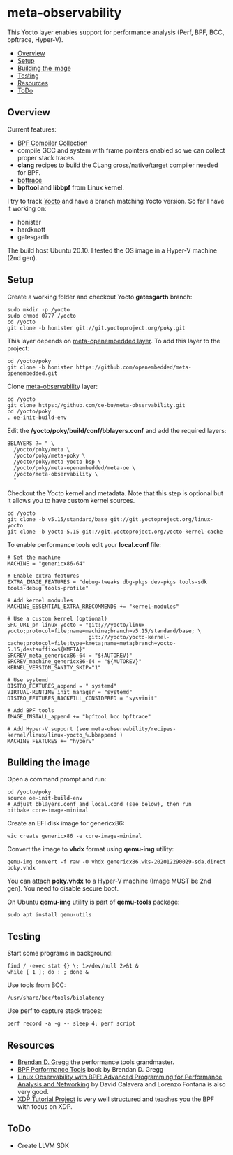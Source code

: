 # meta-observability

This Yocto layer enables support for performance analysis (Perf, BPF, BCC, bpftrace, Hyper-V).

- [Overview](#overview)
- [Setup](#setup)
- [Building the image](#building-the-image)
- [Testing](#testing)
- [Resources](#resources)
- [ToDo](#todo)

## Overview

Current features:
- [BPF Compiler Collection](https://github.com/iovisor/bcc)
- compile GCC and system with frame pointers enabled so we can collect proper stack traces.
- **clang** recipes to build the CLang cross/native/target compiler needed for BPF.
- [bpftrace](https://github.com/iovisor/bpftrace)
- **bpftool** and **libbpf** from Linux kernel.


I try to track [Yocto](https://www.yoctoproject.org/) and have a branch matching Yocto version. So far I have it working on:
- honister
- hardknott
- gatesgarth

The build host Ubuntu 20.10.  I tested the OS image in a Hyper-V machine (2nd gen).

## Setup

Create a working folder and checkout Yocto **gatesgarth** branch: 
```
sudo mkdir -p /yocto
sudo chmod 0777 /yocto
cd /yocto
git clone -b honister git://git.yoctoproject.org/poky.git
```

This layer depends on [meta-openembedded layer](https://github.com/openembedded/meta-openembedded.git). To add this layer to the project:
```
cd /yocto/poky
git clone -b honister https://github.com/openembedded/meta-openembedded.git
```

Clone [meta-observability](https://github.com/ce-bu/meta-observability.git) layer:
```
cd /yocto
git clone https://github.com/ce-bu/meta-observability.git
cd /yocto/poky
. oe-init-build-env
```

Edit the **/yocto/poky/build/conf/bblayers.conf** and add the required layers:
```
BBLAYERS ?= " \
  /yocto/poky/meta \
  /yocto/poky/meta-poky \
  /yocto/poky/meta-yocto-bsp \
  /yocto/poky/meta-openembedded/meta-oe \
  /yocto/meta-observability \
  "
```

Checkout the Yocto kernel and metadata. Note that this step is optional but it allows you to have custom kernel sources.
```
cd /yocto
git clone -b v5.15/standard/base git://git.yoctoproject.org/linux-yocto
git clone -b yocto-5.15 git://git.yoctoproject.org/yocto-kernel-cache
```


To enable performance tools edit your **local.conf** file:

```
# Set the machine
MACHINE = "genericx86-64"

# Enable extra features
EXTRA_IMAGE_FEATURES = "debug-tweaks dbg-pkgs dev-pkgs tools-sdk tools-debug tools-profile"

# Add kernel moduules
MACHINE_ESSENTIAL_EXTRA_RRECOMMENDS += "kernel-modules"

# Use a custom kernel (optional)
SRC_URI_pn-linux-yocto = "git:///yocto/linux-yocto;protocol=file;name=machine;branch=v5.15/standard/base; \
                          git:///yocto/yocto-kernel-cache;protocol=file;type=kmeta;name=meta;branch=yocto-5.15;destsuffix=${KMETA}"
SRCREV_meta_genericx86-64 = "${AUTOREV}"
SRCREV_machine_genericx86-64 = "${AUTOREV}"
KERNEL_VERSION_SANITY_SKIP="1"

# Use systemd
DISTRO_FEATURES_append = " systemd"
VIRTUAL-RUNTIME_init_manager = "systemd"
DISTRO_FEATURES_BACKFILL_CONSIDERED = "sysvinit"

# Add BPF tools
IMAGE_INSTALL_append += "bpftool bcc bpftrace"

# Add Hyper-V support (see meta-observability/recipes-kernel/linux/linux-yocto_%.bbappend )
MACHINE_FEATURES += "hyperv"

```

## Building the image

Open a command prompt and run:
```
cd /yocto/poky
source oe-init-build-env
# Adjust bblayers.conf and local.cond (see below), then run
bitbake core-image-minimal
```

Create an EFI disk image for genericx86:
```
wic create genericx86 -e core-image-minimal
```

Convert the image to **vhdx** format using **qemu-img** utility:
```
qemu-img convert -f raw -O vhdx genericx86.wks-202012290029-sda.direct poky.vhdx
```

You can attach **poky.vhdx** to a Hyper-V machine (Image MUST be 2nd gen). You need to disable secure boot.

On Ubuntu **qemu-img** utility is part of **qemu-tools** package:
```
sudo apt install qemu-utils
```

## Testing

Start some programs in background:
```
find / -exec stat {} \; 1>/dev/null 2>&1 &
while [ 1 ]; do : ; done &

```

Use tools from BCC:
```
/usr/share/bcc/tools/biolatency
```

Use perf to capture stack traces:
```
perf record -a -g -- sleep 4; perf script
```

## Resources

- [Brendan D. Gregg](http://www.brendangregg.com/overview.html) the performance tools grandmaster.
- [BPF Performance Tools](https://amzn.to/2OWoQQX) book by Brendan D. Gregg 
- [Linux Observability with BPF: Advanced Programming for Performance Analysis and Networking](https://www.amazon.ca/Linux-Observability-BPF-Programming-Performance/dp/1492050202) by David Calavera and Lorenzo Fontana is also very good.
- [XDP Tutorial Project](https://github.com/xdp-project/xdp-tutorial.git) is very well structured and teaches you the BPF with focus on XDP. 


## ToDo

- Create LLVM SDK

